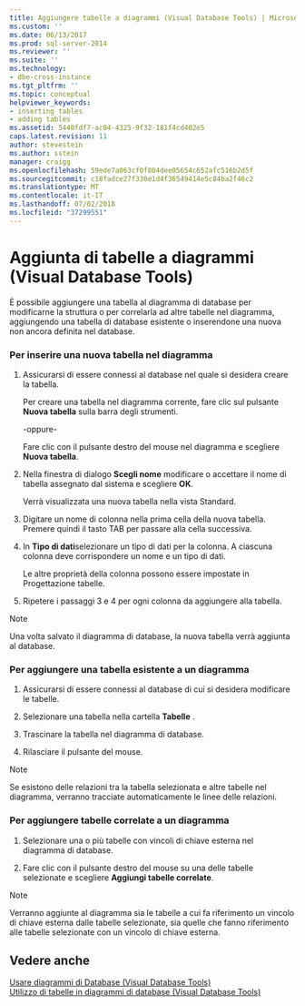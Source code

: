 ```yaml
---
title: Aggiungere tabelle a diagrammi (Visual Database Tools) | Microsoft Docs
ms.custom: ''
ms.date: 06/13/2017
ms.prod: sql-server-2014
ms.reviewer: ''
ms.suite: ''
ms.technology:
- dbe-cross-instance
ms.tgt_pltfrm: ''
ms.topic: conceptual
helpviewer_keywords:
- inserting tables
- adding tables
ms.assetid: 5440fdf7-ac04-4325-9f32-181f4cd402e5
caps.latest.revision: 11
author: stevestein
ms.author: sstein
manager: craigg
ms.openlocfilehash: 59ede7a063cf0f804dee05654c652afc516b2d5f
ms.sourcegitcommit: c18fadce27f330e1d4f36549414e5c84ba2f46c2
ms.translationtype: MT
ms.contentlocale: it-IT
ms.lasthandoff: 07/02/2018
ms.locfileid: "37299551"
---
```

# <a name="add-tables-to-diagrams-visual-database-tools"></a>Aggiunta di tabelle a diagrammi (Visual Database Tools)
  È possibile aggiungere una tabella al diagramma di database per modificarne la struttura o per correlarla ad altre tabelle nel diagramma, aggiungendo una tabella di database esistente o inserendone una nuova non ancora definita nel database.  
  
### <a name="to-insert-a-new-table-into-a-diagram"></a>Per inserire una nuova tabella nel diagramma  
  
1.  Assicurarsi di essere connessi al database nel quale si desidera creare la tabella.  
  
     Per creare una tabella nel diagramma corrente, fare clic sul pulsante **Nuova tabella** sulla barra degli strumenti.  
  
     -oppure-  
  
     Fare clic con il pulsante destro del mouse nel diagramma e scegliere **Nuova tabella**.  
  
2.  Nella finestra di dialogo **Scegli nome** modificare o accettare il nome di tabella assegnato dal sistema e scegliere **OK**.  
  
     Verrà visualizzata una nuova tabella nella vista Standard.  
  
3.  Digitare un nome di colonna nella prima cella della nuova tabella. Premere quindi il tasto TAB per passare alla cella successiva.  
  
4.  In **Tipo di dati**selezionare un tipo di dati per la colonna. A ciascuna colonna deve corrispondere un nome e un tipo di dati.  
  
     Le altre proprietà della colonna possono essere impostate in Progettazione tabelle.  
  
5.  Ripetere i passaggi 3 e 4 per ogni colonna da aggiungere alla tabella.  
  
> [!NOTE]  
>  Una volta salvato il diagramma di database, la nuova tabella verrà aggiunta al database.  
  
### <a name="to-add-an-existing-table-to-a-diagram"></a>Per aggiungere una tabella esistente a un diagramma  
  
1.  Assicurarsi di essere connessi al database di cui si desidera modificare le tabelle.  
  
2.  Selezionare una tabella nella cartella **Tabelle** .  
  
3.  Trascinare la tabella nel diagramma di database.  
  
4.  Rilasciare il pulsante del mouse.  
  
> [!NOTE]  
>  Se esistono delle relazioni tra la tabella selezionata e altre tabelle nel diagramma, verranno tracciate automaticamente le linee delle relazioni.  
  
### <a name="to-add-related-tables-to-a-diagram"></a>Per aggiungere tabelle correlate a un diagramma  
  
1.  Selezionare una o più tabelle con vincoli di chiave esterna nel diagramma di database.  
  
2.  Fare clic con il pulsante destro del mouse su una delle tabelle selezionate e scegliere **Aggiungi tabelle correlate**.  
  
> [!NOTE]  
>  Verranno aggiunte al diagramma sia le tabelle a cui fa riferimento un vincolo di chiave esterna dalle tabelle selezionate, sia quelle che fanno riferimento alle tabelle selezionate con un vincolo di chiave esterna.  
  
## <a name="see-also"></a>Vedere anche  
 [Usare diagrammi di Database &#40;Visual Database Tools&#41;](visual-database-tools.md)   
 [Utilizzo di tabelle in diagrammi di database &#40;Visual Database Tools&#41;](work-with-tables-in-database-diagram-visual-database-tools.md)  
  
  
